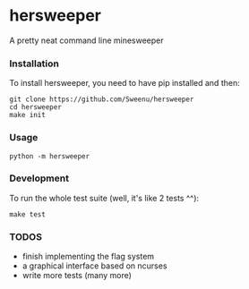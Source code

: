 # hersweeper
A pretty neat command line minesweeper

### Installation
To install hersweeper, you need to have pip installed and then:
```
git clone https://github.com/Sweenu/hersweeper
cd hersweeper
make init
```

### Usage
`python -m hersweeper`

### Development
To run the whole test suite (well, it's like 2 tests ^^):

`make test`

### TODOS
- finish implementing the flag system
- a graphical interface based on ncurses
- write more tests (many more)

